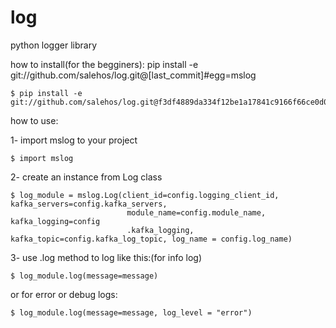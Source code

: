 # log
python logger library

how to install(for the begginers):
pip install -e git://github.com/salehos/log.git@[last_commit]#egg=mslog
 ```console
$ pip install -e git://github.com/salehos/log.git@f3df4889da334f12be1a17841c9166f66ce0d05a#egg=mslog
```

how to use:

1- import mslog to your project
 ```console
$ import mslog
```

2- create an instance from Log class 

 ```console
$ log_module = mslog.Log(client_id=config.logging_client_id, kafka_servers=config.kafka_servers,
                           module_name=config.module_name, kafka_logging=config
                           .kafka_logging, kafka_topic=config.kafka_log_topic, log_name = config.log_name)
```

3- use .log method to log like this:(for info log)

 ```console
$ log_module.log(message=message)
```

or for error or debug logs:

 ```console
$ log_module.log(message=message, log_level = "error")
```
